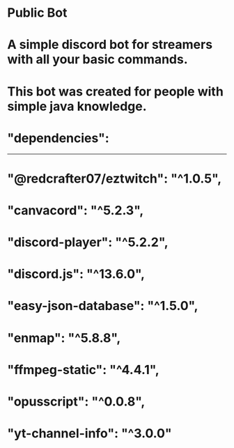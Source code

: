 # Public Bot
#  A simple discord bot for streamers with all your basic commands.

#  This bot was created for people with simple java knowledge.

#       "dependencies": 
---------------------------------------------------
#   "@redcrafter07/eztwitch": "^1.0.5",
#     "canvacord": "^5.2.3",
#      "discord-player": "^5.2.2",
#      "discord.js": "^13.6.0",
#      "easy-json-database": "^1.5.0",
#      "enmap": "^5.8.8",
#      "ffmpeg-static": "^4.4.1",
#      "opusscript": "^0.0.8",
#      "yt-channel-info": "^3.0.0"
